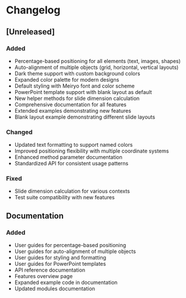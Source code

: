 # Changelog

## [Unreleased]

### Added
- Percentage-based positioning for all elements (text, images, shapes)
- Auto-alignment of multiple objects (grid, horizontal, vertical layouts)
- Dark theme support with custom background colors
- Expanded color palette for modern designs
- Default styling with Meiryo font and color scheme
- PowerPoint template support with blank layout as default
- New helper methods for slide dimension calculation
- Comprehensive documentation for all features
- Extended examples demonstrating new features
- Blank layout example demonstrating different slide layouts

### Changed
- Updated text formatting to support named colors
- Improved positioning flexibility with multiple coordinate systems
- Enhanced method parameter documentation
- Standardized API for consistent usage patterns

### Fixed
- Slide dimension calculation for various contexts
- Test suite compatibility with new features

## Documentation

### Added
- User guides for percentage-based positioning
- User guides for auto-alignment of multiple objects
- User guides for styling and formatting
- User guides for PowerPoint templates
- API reference documentation
- Features overview page
- Expanded example code in documentation
- Updated modules documentation
